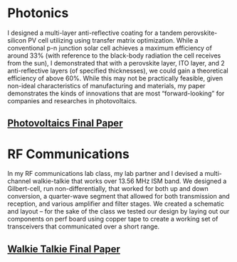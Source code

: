 # Photonics

I designed a multi-layer anti-reflective coating for a tandem perovskite-silicon PV cell utilizing using transfer matrix optimization. While a conventional p-n junction solar cell achieves a maximum efficiency of around 33% (with reference to the black-body radiation the cell receives from the sun), I demonstrated that with a perovskite layer, ITO layer, and 2 anti-reflective layers (of specified thicknesses), we could gain a theoretical efficiency of above 60%. While this may not be practically feasible, given non-ideal characteristics of manufacturing and materials, my paper demonstrates the kinds of innovations that are most “forward-looking” for companies and researches in photovoltaics. 

## [Photovoltaics Final Paper](PV_Optimize_Hoffman.pdf)

# RF Communications

In my RF communications lab class, my lab partner and I devised a multi-channel walkie-talkie that works over 13.56 MHz ISM band. We designed a Gilbert-cell, run non-differentially, that worked for both up and down conversion, a quarter-wave segment that allowed for both transmission and reception, and various amplifier and filter stages. We created a schematic and layout – for the sake of the class we tested our design by laying out our components on perf board using copper tape to create a working set of transceivers that communicated over a short range.

## [Walkie Talkie Final Paper](EE_133_Final_Project.pdf)
